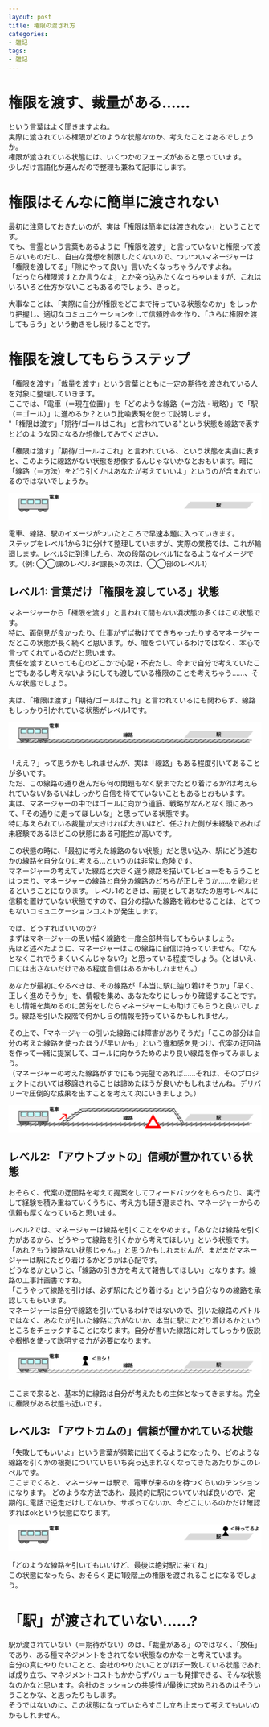 ```yaml
---
layout: post
title: 権限の渡され方
categories:
- 雑記
tags:
- 雑記
---
```


# 権限を渡す、裁量がある……
という言葉はよく聞きますよね。  
実際に渡されている権限がどのような状態なのか、考えたことはあるでしょうか。  
権限が渡されている状態には、いくつかのフェーズがあると思っています。  
少しだけ言語化が進んだので整理も兼ねて記事にします。

# 権限はそんなに簡単に渡されない
最初に注意しておきたいのが、実は「権限は簡単には渡されない」ということです。  
でも、言霊という言葉もあるように「権限を渡す」と言っていないと権限って渡らないものだし、自由な発想を制限したくないので、ついついマネージャーは「権限を渡してる」「隙にやって良い」言いたくなっちゃうんですよね。  
「だったら権限渡すとか言うなよ」とか突っ込みたくなっちゃいますが、これはいろいろと仕方がないこともあるのでしょう、きっと。

大事なことは、「実際に自分が権限をどこまで持っている状態なのか」をしっかり把握し、適切なコミュニケーションをして信頼貯金を作り、「さらに権限を渡してもらう」という動きをし続けることです。

# 権限を渡してもらうステップ
「権限を渡す」「裁量を渡す」という言葉とともに一定の期待を渡されている人を対象に整理していきます。  
ここでは、「電車（＝現在位置）」を「どのような線路（＝方法・戦略）」で「駅（＝ゴール）」に進めるか？という比喩表現を使って説明します。  
"「権限は渡す」「期待/ゴールはこれ」と言われている"という状態を線路で表すとどのような図になるか想像してみてください。

「権限は渡す」「期待/ゴールはこれ」と言われている、という状態を実直に表すと、このように線路がない状態を想像するんじゃないかなとおもいます。暗に「線路（＝方法）をどう引くかはあなたが考えていいよ」というのが含まれているのではないでしょうか。

![権限](/images/posts/2023-12-05-sairyo/1.png)

電車、線路、駅のイメージがついたところで早速本題に入っていきます。  
ステップをレベル1から3に分けて整理していますが、実際の業務では、これが輪廻します。レベル3に到達したら、次の段階のレベル1になるようなイメージです。（例: ◯◯課のレベル3<課長>の次は、◯◯部のレベル1）

## レベル1: 言葉だけ「権限を渡している」状態
マネージャーから「権限を渡す」と言われて間もない頃状態の多くはこの状態です。  
特に、面倒見が良かったり、仕事がずば抜けてできちゃったりするマネージャーだとこの状態が長く続くと思います。が、嘘をついているわけではなく、本心で言ってくれているのだと思います。  
責任を渡すといっても心のどこかで心配・不安だし、今まで自分で考えていたことでもあるし考えないようにしても渡している権限のことを考えちゃう……、そんな状態でしょう。

実は、「権限は渡す」「期待/ゴールはこれ」と言われているにも関わらず、線路もしっかり引かれている状態がレベル1です。

![レベル1](/images/posts/2023-12-05-sairyo/2.png)

「ええ？」って思うかもしれませんが、実は「線路」もある程度引いてあることが多いです。  
ただ、この線路の通り進んだら何の問題もなく駅までたどり着けるか?は考えられていない/あるいはしっかり自信を持てていないこともあるとおもいます。  
実は、マネージャーの中ではゴールに向かう道筋、戦略がなんとなく頭にあって、「その通りに走ってほしいな」と思っている状態です。  
特に与えられている裁量が大きければ大きいほど、任された側が未経験であれば未経験であるほどこの状態にある可能性が高いです。

この状態の時に、「最初に考えた線路のない状態」だと思い込み、駅にどう進むかの線路を自分なりに考える…というのは非常に危険です。  
マネージャーの考えていた線路と大きく違う線路を描いてレビューをもらうことはつまり、マネージャーの線路と自分の線路のどちらが正しそうか……を戦わせるということになります。
レベル1のときは、前提としてあなたの思考レベルに信頼を置けていない状態ですので、自分の描いた線路を戦わせることは、とてつもないコミュニケーションコストが発生します。  

では、どうすればいいのか?  
まずはマネージャーの思い描く線路を一度全部共有してもらいましょう。  
先ほど述べたように、マネージャーはこの線路に自信は持っていません。「なんとなくこれでうまくいくんじゃない?」と思っている程度でしょう。（とはいえ、口には出さないだけである程度自信はあるかもしれません。）

あなたが最初にやるべきは、その線路が「本当に駅に辿り着けそうか」「早く、正しく進めそうか」を、情報を集め、あなたなりにしっかり確認することです。  
もし情報を集めるのに苦労をしたらマネージャーにも助けてもらうと良いでしょう。線路を引いた段階で何かしらの情報を持っているかもしれません。

その上で、「マネージャーの引いた線路には障害がありそうだ」「ここの部分は自分の考えた線路を使ったほうが早いかも」という違和感を見つけ、代案の迂回路を作って一緒に提案して、ゴールに向かうためのより良い線路を作ってみましょう。  
（マネージャーの考えた線路がすでにもう完璧であれば……それは、そのプロジェクトにおいては移譲されることは諦めたほうが良いかもしれませんね。デリバリーで圧倒的な成果を出すことを考えて次にいきましょう。）

![迂回路](/images/posts/2023-12-05-sairyo/3.png)

## レベル2: 「アウトプットの」信頼が置かれている状態
おそらく、代案の迂回路を考えて提案をしてフィードバックをもらったり、実行して経験を積み重ねていくうちに、考え方も研ぎ澄まされ、マネージャーからの信頼も厚くなっていると思います。  

レベル2では、マネージャーは線路を引くことをやめます。「あなたは線路を引く力があるから、どうやって線路を引くかから考えてほしい」という状態です。  
「あれ？もう線路ない状態じゃん。」と思うかもしれませんが、まだまだマネージャーは駅にたどり着けるかどうかは心配です。  
どうなるかというと、「線路の引き方を考えて報告してほしい」となります。線路の工事計画書ですね。  
「こうやって線路を引けば、必ず駅にたどり着ける」という自分なりの線路を承認してもらいます。  
マネージャーは自分で線路を引いているわけではないので、引いた線路のバトルではなく、あなたが引いた線路に穴がないか、本当に駅にたどり着けるかというところをチェックすることになります。自分が書いた線路に対してしっかり仮説や根拠を使って説明する力が必要になります。

![承認](/images/posts/2023-12-05-sairyo/4.png)

ここまで来ると、基本的に線路は自分が考えたもの主体となってきますね。完全に権限がある状態も近いです。

## レベル3: 「アウトカムの」信頼が置かれている状態
「失敗してもいいよ」という言葉が頻繁に出てくるようになったり、どのような線路を引くかの根拠についていちいち突っ込まれなくなってきたあたりがこのレベルです。  
ここまでくると、マネージャーは駅で、電車が来るのを待つくらいのテンションになります。
どのような方法であれ、最終的に駅についていれば良いので、定期的に電話で逆走だけしてないか、サボってないか、今どこにいるのかだけ確認すればokという状態になります。

![待ってる](/images/posts/2023-12-05-sairyo/5.png)

「どのような線路を引いてもいいけど、最後は絶対駅に来てね」  
この状態になったら、おそらく更に1段階上の権限を渡されることになるでしょう。

# 「駅」が渡されていない……?
駅が渡されていない（＝期待がない）のは、「裁量がある」のではなく、「放任」であり、ある種マネジメントをされてない状態なのかなーと考えています。  
自分の真にやりたいことと、会社のやりたいことがほぼ一致している状態であれば成り立ち、マネジメントコストもかからずバリューも発揮できる、そんな状態なのかなと思います。会社のミッションの共感性が最後に求められるのはそういうことかな、と思ったりもします。  
そうではないのに、この状態になっていたらすこし立ち止まって考えてもいいのかもしれません。
